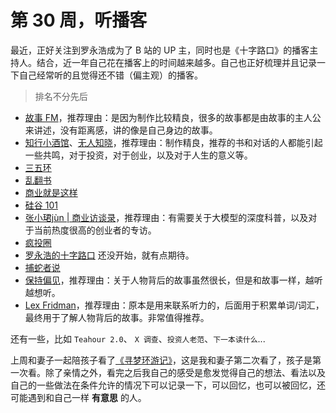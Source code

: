 # 第 30 周，听播客

最近，正好关注到罗永浩成为了 B 站的 UP 主，同时也是《十字路口》的播客主持人。结合，近一年自己花在播客上的时间越来越多。自己也正好梳理并且记录一下自己经常听的且觉得还不错（偏主观）的播客。

> 排名不分先后

* [故事 FM](https://www.xiaoyuzhoufm.com/podcast/5e280fad418a84a0461fb38b)，推荐理由：是因为制作比较精良，很多的故事都是由故事的主人公来讲述，没有距离感，讲的像是自己身边的故事。
* [知行小酒馆](https://www.xiaoyuzhoufm.com/podcast/6013f9f58e2f7ee375cf4216)、[无人知晓](https://www.xiaoyuzhoufm.com/podcast/611719d3cb0b82e1df0ad29e)，推荐理由：制作精良，推荐的书和对话的人都能引起一些共鸣，对于投资，对于创业，以及对于人生的意义等。
* [三五环](https://www.xiaoyuzhoufm.com/podcast/5e280fab418a84a0461faa3c)
* [乱翻书](https://www.xiaoyuzhoufm.com/podcast/61358d971c5d56efe5bcb5d2)
* [商业就是这样](https://www.xiaoyuzhoufm.com/podcast/6022a180ef5fdaddc30bb101)
* [硅谷 101](https://www.xiaoyuzhoufm.com/podcast/5e5c52c9418a84a04625e6cc)
* [张小珺jùn | 商业访谈录](https://www.xiaoyuzhoufm.com/podcast/626b46ea9cbbf0451cf5a962)，推荐理由：有需要关于大模型的深度科普，以及对于当前热度很高的创业者的专访。
* [疯投圈](https://www.xiaoyuzhoufm.com/podcast/5e280faf418a84a0461fbd39)
* [罗永浩的十字路口](https://www.xiaoyuzhoufm.com/podcast/68981df29e7bcd326eb91d88) 还没开始，就有点期待。
* [捕蛇者说](https://www.xiaoyuzhoufm.com/podcast/5e2864f7418a84a04628f2da)
* [保持偏见](https://www.xiaoyuzhoufm.com/podcast/663e3c95af1e22bb157dcee3)，推荐理由：关于人物背后的故事虽然很长，但是和故事一样，越听越想听。
* [Lex Fridman](https://www.xiaoyuzhoufm.com/podcast/60822a89e37969823dfb8be3)，推荐理由：原本是用来联系听力的，后面用于积累单词/词汇，最终用于了解人物背后的故事。非常值得推荐。

还有一些，比如 `Teahour 2.0`、 `X 调查`、`投资人老范`、`下一本读什么`...


上周和妻子一起陪孩子看了[《寻梦环游记》](https://movie.douban.com/subject/20495023/)，这是我和妻子第二次看了，孩子是第一次看。除了亲情之外，看完之后我自己的感受是愈发觉得自己的想法、看法以及自己的一些做法在条件允许的情况下可以记录一下，可以回忆，也可以被回忆，还可能遇到和自己一样 **有意思** 的人。